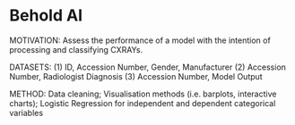 # Behold AI 

MOTIVATION: Assess the performance of a model with the intention of processing and classifying CXRAYs. 

DATASETS: 
(1) ID, Accession Number, Gender, Manufacturer 
(2) Accession Number, Radiologist Diagnosis 
(3) Accession Number, Model Output 

METHOD: Data cleaning; Visualisation methods (i.e. barplots, interactive charts); Logistic Regression for independent and dependent categorical variables


